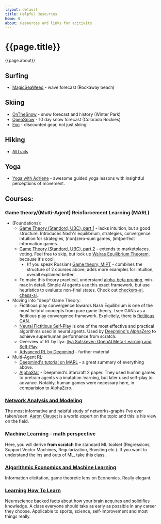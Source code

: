 ```yaml
---
layout: default
title: Helpful Resources
home: 0
about: Resources and links for acitivits. 
---
```


# {{page.title}}
{{page.about}} 

## Surfing
- [MagicSeaWeed](https://magicseaweed.com/Rockaway-Surf-Report/384/) - wave forecast (Rockaway beach)

## Skiing
- [OnTheSnow](https://www.onthesnow.com/colorado/winter-park-resort/skireport.html) - snow forecast and history (Winter Park)
- [OpenSnow](https://opensnow.com/state/CO#forecasts) - 10 day snow forecast (Colorado Rockies)
- [Evo](https://www.evo.com/) - discounted gear, not just skiing

## Hiking
- [AllTrails](https://www.alltrails.com/)

## Yoga
- [Yoga with Adriene](https://www.youtube.com/user/yogawithadriene) - awesome guided yoga lessons with insightful perceptions of movement.


## Courses:

### Game theory/(Multi-Agent) Reinforcement Learning (MARL)
- (Foundations):
	- [Game Theory (Standord, UBC), part 1](https://www.coursera.org/learn/game-theory-1) - lacks intuition, but a good structure. Introduces Nash's equilibrium, strategies, convergence intuition for strategies, (non)zero-sum games, (im)perfect information games. 
	- [Game Theory (Standord, UBC), part 2](https://www.coursera.org/learn/game-theory-2) - extends to marketplaces, voting. Feel free to skip, but look up [Walras Equilibrium Theorem](https://en.wikipedia.org/wiki/General_equilibrium_theory), because it's  cool. 
		- (If you speak Russian) [Game theory, MIPT](https://www.coursera.org/learn/gametheory) - combines the structure of 2 courses above, adds more examples for intuition, overall explained better. 
	- To make this theory practical, understand [alpha-beta pruning](https://www.geeksforgeeks.org/minimax-algorithm-in-game-theory-set-4-alpha-beta-pruning/), min-max in detail. Simple AI agents use this exact framework, but use heuristics to evaluate non-final states. Check out [checkers-ai](https://github.com/d-kz/checkers/blob/master/checkers.py), [chess-ai](https://github.com/lamesjim/Chess-AI/blob/master/heuristics.py). 
- Moving into "deep" Game Theory:
	- Fictitious play convergence towards Nash Equilibrium is one of the most helpful concepts from pure game theory. I see GANs as a fictitious play convergence framework. Explicitely, there is [fictitious GAN](https://arxiv.org/abs/1803.08647). 
	- [Neural Fictitious Self-Play](https://arxiv.org/pdf/1603.01121.pdf) is one of the most effective and practical algorithms used in neural agents. Used by [Deepmind's AlphaZero](https://science.sciencemag.org/content/362/6419/1140) to achieve superhuman performance from scratch. 
	- Overview of RL by Ilya: [Ilya Sutskever: OpenAI Meta-Learning and Self-Play](https://www.youtube.com/watch?v=9EN_HoEk3KY)
	- [Advanced RL by Deepmind](https://www.youtube.com/playlist?list=PLqYmG7hTraZDNJre23vqCGIVpfZ_K2RZs) - further material
- Multi-Agent RL:
	- [Deepmind's tutorial on MARL](https://rlss.inria.fr/files/2019/07/RLSS_Multiagent.pdf) - a great summary of everything above. 
	- [AlphaStar](https://www.nature.com/articles/s41586-019-1724-z.epdf?author_access_token=lZH3nqPYtWJXfDA10W0CNNRgN0jAjWel9jnR3ZoTv0PSZcPzJFGNAZhOlk4deBCKzKm70KfinloafEF1bCCXL6IIHHgKaDkaTkBcTEv7aT-wqDoG1VeO9-wO3GEoAMF9bAOt7mJ0RWQnRVMbyfgH9A%3D%3D) -  Deepmind's Starcraft 2 paper. They used human games to pretrain agents via imatation learning, but later used self-play to advance. Notably, human games were necessary here, in comparision to AlphaZero. 


### [Network Analysis and Modeling](http://tuvalu.santafe.edu/~aaronc/courses/5352/)
The most informative and helpful study of networks-graphs I've ever taken/seen. [Aaron Clauset](https://scholar.google.com/citations?user=e7VI_HcAAAAJ&hl=en&oi=sra) is a world expert on the topic and this is his view on the field. 

### [Machine Learning - math perspective](https://github.com/chrisketelsen/CSCI5622-Machine-Learning/blob/master/resources/schedule.md)
Here, you will derive **from scratch** the standard ML toolset  (Regressions, Support Vector Machines, Regularization, Boosting etc.). If you want to understand the ins and outs of ML, take this class. 

### [Algorithmic Economics and Machine Learning](https://www.cs.colorado.edu/~raf/teaching/7000-s17.html)
Information elicitation, game theoretic lens on Economics. Really elegant. 

<!-- ### [Calling Bullshit](https://callingbullshit.org/syllabus.html) 
A funny summary of how information in the modern world is abused, misrepresented, and even weaponized.  -->

### [Learning How To Learn](https://www.coursera.org/learn/learning-how-to-learn)
Neuroscience backed facts about how your brain acquires and solidifies knowledge. A class everyone should take as early as possible in any career they choose. Applicable to sports, science, self-improvement and most things really. 
